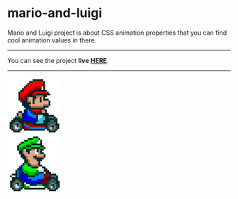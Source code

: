 # mario-and-luigi
Mario and Luigi project is about CSS animation properties that you can find cool animation values in there.<br>
___
You can see the project __live__ [__HERE__](https://shakstick.github.io/mario-and-luigi/).<br>
___
![Mario](https://github.com/shakstick/mario-and-luigi/blob/main/imgs/mario.png?raw=true)<br>
![Luigi](https://github.com/shakstick/mario-and-luigi/blob/main/imgs/luigi.png?raw=true)<br>
